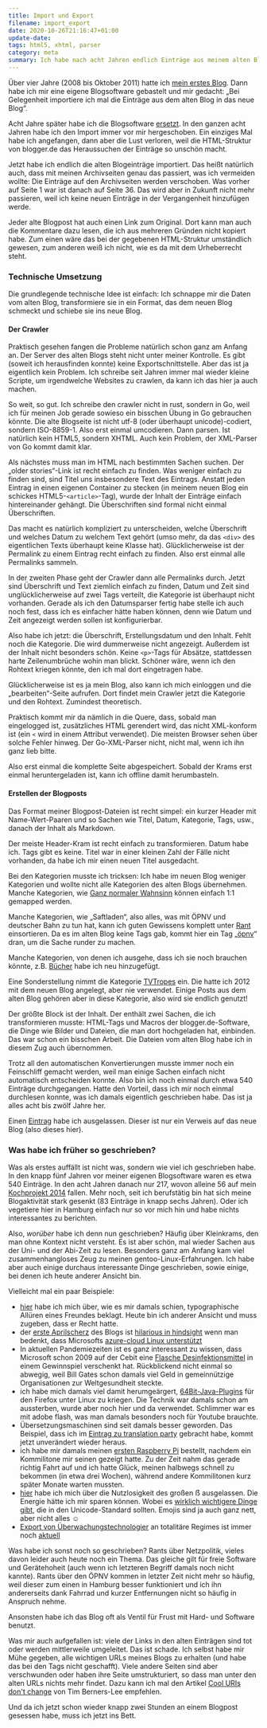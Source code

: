 ```yaml
---
title: Import und Export
filename: import_export
date: 2020-10-26T21:16:47+01:00
update-date:
tags: html5, xhtml, parser
category: meta
summary: Ich habe nach acht Jahren endlich Einträge aus meinem alten Blog importiert.
---
```


Über vier Jahre (2008 bis Oktober 2011) hatte ich [mein erstes Blog](https://stu.blogger.de). Dann habe ich mir eine eigene Blogsoftware gebastelt und mir gedacht: „Bei Gelegenheit importiere ich mal die Einträge aus dem alten Blog in das neue Blog“.

Acht Jahre später habe ich die Blogsoftware [ersetzt](/blogposts/neustart). In den ganzen acht Jahren habe ich den Import immer vor mir hergeschoben. Ein einziges Mal habe ich angefangen, dann aber die Lust verloren, weil die HTML-Struktur von blogger.de das Heraussuchen der Einträge so unschön macht.

Jetzt habe ich endlich die alten Blogeinträge importiert. Das heißt natürlich auch, dass mit meinen Archivseiten genau das passiert, was ich vermeiden wollte: Die Einträge auf den Archivseiten werden verschoben. Was vorher auf Seite 1 war ist danach auf Seite 36. Das wird aber in Zukunft nicht mehr passieren, weil ich keine neuen Einträge in der Vergangenheit hinzufügen werde.

Jeder alte Blogpost hat auch einen Link zum Original. Dort kann man auch die Kommentare dazu lesen, die ich aus mehreren Gründen nicht kopiert habe. Zum einen wäre das bei der gegebenen HTML-Struktur umständlich gewesen, zum anderen weiß ich nicht, wie es da mit dem Urheberrecht steht.

### Technische Umsetzung

Die grundlegende technische Idee ist einfach: Ich schnappe mir die Daten vom alten Blog, transformiere sie in ein Format, das dem neuen Blog schmeckt und schiebe sie ins neue Blog.

#### Der Crawler

Praktisch gesehen fangen die Probleme natürlich schon ganz am Anfang an. Der Server des alten Blogs steht nicht unter meiner Kontrolle. Es gibt (soweit ich herausfinden konnte) keine Exportschnittstelle. Aber das ist ja eigentlich kein Problem. Ich schreibe seit Jahren immer mal wieder kleine Scripte, um irgendwelche Websites zu crawlen, da kann ich das hier ja auch machen.

So weit, so gut. Ich schreibe den crawler nicht in rust, sondern in Go, weil ich für meinen Job gerade sowieso ein bisschen Übung in Go gebrauchen könnte. Die alte Blogseite ist nicht utf-8 (oder überhaupt unicode)-codiert, sondern ISO-8859-1. Also erst einmal umcodieren. Dann parsen. Ist natürlich kein HTML5, sondern XHTML. Auch kein Problem, der XML-Parser von Go kommt damit klar.

Als nächstes muss man im HTML nach bestimmten Sachen suchen. Der „older stories“-Link ist recht einfach zu finden. Was weniger einfach zu finden sind, sind Titel uns insbesondere Text des Eintrags. Anstatt jeden Eintrag in einen eigenen Container zu stecken (in meinem neuen Blog ein schickes HTML5-`<article>`-Tag), wurde der Inhalt der Einträge einfach hintereinander gehängt. Die Überschriften sind formal nicht einmal Überschriften.

Das macht es natürlich kompliziert zu unterscheiden, welche Überschrift und welches Datum zu welchem Text gehört (umso mehr, da das `<div>` des eigentlichen Texts überhaupt keine Klasse hat). Glücklicherweise ist der Permalink zu einem Eintrag recht einfach zu finden. Also erst einmal alle Permalinks sammeln.

In der zweiten Phase geht der Crawler dann alle Permalinks durch. Jetzt sind Überschrift und Text ziemlich einfach zu finden, Datum und Zeit sind unglücklicherweise auf zwei Tags verteilt, die Kategorie ist überhaupt nicht vorhanden. Gerade als ich den Datumsparser fertig habe stelle ich auch noch fest, dass ich es einfacher hätte haben können, denn wie Datum und Zeit angezeigt werden sollen ist konfigurierbar.

Also habe ich jetzt: die Überschrift, Erstellungsdatum und den Inhalt. Fehlt noch die Kategorie. Die wird dummerweise nicht angezeigt. Außerdem ist der Inhalt nicht besonders schön. Keine `<p>`-Tags für Absätze, stattdessen harte Zeilenumbrüche wohin man blickt. Schöner wäre, wenn ich den Rohtext kriegen könnte, den ich mal dort eingetragen habe.

Glücklicherweise ist es ja mein Blog, also kann ich mich einloggen und die „bearbeiten“-Seite aufrufen. Dort findet mein Crawler jetzt die Kategorie und den Rohtext. Zumindest theoretisch.

Praktisch kommt mir da nämlich in die Quere, dass, sobald man eingelogged ist, zusätzliches HTML gerendert wird, das nicht XML-konform ist (ein `<` wird in einem Attribut verwendet). Die meisten Browser sehen über solche Fehler hinweg. Der Go-XML-Parser nicht, nicht mal, wenn ich ihn ganz lieb bitte.

Also erst einmal die komplette Seite abgespeichert. Sobald der Krams erst einmal heruntergeladen ist, kann ich offline damit herumbasteln.

#### Erstellen der Blogposts

Das Format meiner Blogpost-Dateien ist recht simpel: ein kurzer Header mit Name-Wert-Paaren und so Sachen wie Titel, Datum, Kategorie, Tags, usw., danach der Inhalt als Markdown.

Der meiste Header-Kram ist recht einfach zu transformieren. Datum habe ich. Tags gibt es keine. Titel war in einer kleinen Zahl der Fälle nicht vorhanden, da habe ich mir einen neuen Titel ausgedacht.

Bei den Kategorien musste ich tricksen: Ich habe im neuen Blog weniger Kategorien und wollte nicht alle Kategorien des alten Blogs übernehmen. Manche Kategorien, wie [Ganz normaler Wahnsinn](/categories/ganz_normaler_wahnsinn) können einfach 1:1 gemapped werden.

Manche Kategorien, wie „Saftladen“, also alles, was mit ÖPNV und deutscher Bahn zu tun hat, kann ich guten Gewissens komplett unter [Rant](/categories/rant) einsortieren. Da es im alten Blog keine Tags gab, kommt hier ein Tag „[öpnv](/tags/öpnv)“ dran, um die Sache runder zu machen.

Manche Kategorien, von denen ich ausgehe, dass ich sie noch brauchen könnte, z.B. [Bücher](/categories/buecher) habe ich neu hinzugefügt.

Eine Sonderstellung nimmt die Kategorie [TVTropes](/categories/tvtropes) ein. Die hatte ich 2012 mit dem neuen Blog angelegt, aber nie verwendet. Einige Posts aus dem alten Blog gehören aber in diese Kategorie, also wird sie endlich genutzt!

Der größte Block ist der Inhalt. Der enthält zwei Sachen, die ich transformieren musste: HTML-Tags und Macros der blogger.de-Software, die Dinge wie Bilder und Dateien, die man dort hochgeladen hat, einbinden. Das war schon ein bisschen Arbeit. Die Dateien vom alten Blog habe ich in diesem Zug auch übernommen.

Trotz all den automatischen Konvertierungen musste immer noch ein Feinschliff gemacht werden, weil man einige Sachen einfach nicht automatisch entscheiden konnte. Also bin ich noch einmal durch etwa 540 Einträge durchgegangen. Hatte den Vorteil, dass ich mir noch einmal durchlesen konnte, was ich damals eigentlich geschrieben habe. Das ist ja alles acht bis zwölf Jahre her.

Einen [Eintrag](https//stu.blogger.de/stories/2149890/) habe ich ausgelassen. Dieser ist nur ein Verweis auf das neue Blog (also dieses hier).

### Was habe ich früher so geschrieben?

Was als erstes auffällt ist nicht was, sondern wie viel ich geschrieben habe. In den knapp fünf Jahren vor meiner eigenen Blogsoftware waren es etwa 540 Einträge. In den acht Jahren danach nur 217, wovon alleine 56 auf mein [Kochprojekt 2014](/categories/kochprojekt) fallen. Mehr noch, seit ich berufstätig bin hat sich meine Blogaktivität stark gesenkt (83 Einträge in knapp sechs Jahren). Oder ich vegetiere hier in Hamburg einfach nur so vor mich hin und habe nichts interessantes zu berichten.

Also, *worüber* habe ich denn nun geschrieben? Häufig über Kleinkrams, den man ohne Kontext nicht versteht. Es ist aber schön, mal wieder Sachen aus der Uni- und der Abi-Zeit zu lesen. Besonders ganz am Anfang kam viel zusammenhangloses Zeug zu meinen gentoo-Linux-Erfahrungen. Ich habe aber auch einige durchaus interessante Dinge geschrieben, sowie einige, bei denen ich heute anderer Ansicht bin.

Vielleicht mal ein paar Beispiele:

- [hier](/blogposts/old_1343581) habe ich mich über, wie es mir damals schien, typographische Allüren eines Freundes beklagt. Heute bin ich anderer Ansicht und muss zugeben, dass er Recht hatte.
- der [erste Aprilscherz](/blogposts/old_1088679) des Blogs ist [hilarious in hindsight](https://tvtropes.org/pmwiki/pmwiki.php/Main/HilariousInHindsight) wenn man bedenkt, dass Microsofts [azure-cloud Linux unterstützt](https://azure.microsoft.com/de-de/overview/linux-on-azure/)
- In aktuellen Pandemiezeiten ist es ganz interessant zu wissen, dass Microsoft schon 2009 auf der Cebit eine [Flasche Desinfektionsmittel](/blogposts/old_1354466) in einem Gewinnspiel verschenkt hat. Rückblickend nicht einmal so abwegig, weil Bill Gates schon damals viel Geld in gemeinnützige Organisationen zur Weltgesundheit steckte.
- ich habe mich damals viel damit herumgeärgert, [64Bit-Java-Plugins](/blogposts/old_1386076) für den Firefox unter Linux zu kriegen. Die Technik war damals schon am aussterben, wurde aber noch hier und da verwendet. Schlimmer war es mit adobe flash, was man damals besonders noch für Youtube brauchte.
- Übersetzungsmaschinen sind seit damals besser geworden. Das Beispiel, dass ich im [Eintrag zu translation party](/blogposts/old_2049282) gebracht habe, kommt jetzt unverändert wieder heraus.
- ich habe mir damals meinen [ersten Raspberry Pi](/blogposts/old_2086596) bestellt, nachdem ein Kommilitone mir seinen gezeigt hatte. Zu der Zeit nahm das gerade richtig Fahrt auf und ich hatte Glück, meinen halbwegs schnell zu bekommen (in etwa drei Wochen), während andere Kommilitonen kurz später Monate warten mussten.
- [hier](/blogposts/old_1162270) habe ich mich über die Nutzlosigkeit des großen ẞ ausgelassen. Die Energie hätte ich mir sparen können. Wobei es [wirklich wichtigere Dinge gibt](https://modelviewculture.com/pieces/i-can-text-you-a-pile-of-poo-but-i-cant-write-my-name), die in den Unicode-Standard sollten. Emojis sind ja auch ganz nett, aber nicht alles ☺
- [Export von Überwachungstechnologier](/blogposts/old_1954013) an totalitäre Regimes ist immer noch [aktuell](https://www.tagesschau.de/investigativ/ndr/spaehsoftware-finfisher-101.html)

Was habe ich sonst noch so geschrieben? Rants über Netzpolitik, vieles davon leider auch heute noch ein Thema. Das gleiche gilt für freie Software und Gerätehoheit (auch wenn ich letzteren Begriff damals noch nicht kannte). Rants über den ÖPNV kommen in letzter Zeit nicht mehr so häufig, weil dieser zum einen in Hamburg besser funktioniert und ich ihn andererseits dank Fahrrad und kurzer Entfernungen nicht so häufig in Anspruch nehme.

Ansonsten habe ich das Blog oft als Ventil für Frust mit Hard- und Software benutzt.

Was mir auch aufgefallen ist: viele der Links in den alten Einträgen sind tot oder werden mittlerweile umgeleitet. Das ist schade. Ich selbst habe mir Mühe gegeben, alle wichtigen URLs meines Blogs zu erhalten (und habe das bei den Tags nicht geschafft). Viele andere Seiten sind aber verschwunden oder haben ihre Seite umstrukturiert, so dass man unter den alten URLs nichts mehr findet. Dazu kann ich mal den Artikel [Cool URIs don't change](https://www.w3.org/Provider/Style/URI.html) von Tim Berners-Lee empfehlen.

Und da ich jetzt schon wieder knapp zwei Stunden an einem Blogpost gesessen habe, muss ich jetzt ins Bett.
